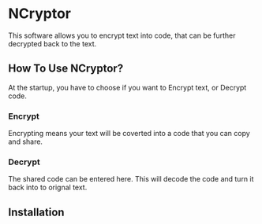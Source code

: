 # NCryptor
This software allows you to encrypt text into code, that can be further decrypted back to the text.

## How To Use NCryptor?
  At the startup, you have to choose if you want to Encrypt text, or Decrypt code.
  
  ### Encrypt 
  Encrypting means your text will be coverted into a code that you can copy and share. 
  
  ### Decrypt 
  The shared code can be entered here. This will decode the code and turn it back into to orignal text.

## Installation
